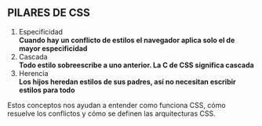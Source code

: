## PILARES DE CSS
1. Especificidad <br>
**Cuando hay un conflicto de estilos el navegador aplica solo el de mayor especificidad**
2. Cascada <br>
**Todo estilo sobreescribe a uno anterior. La C de CSS significa cascada**
3. Herencia <br>
**Los hijos heredan estilos de sus padres, así no necesitan escribir estilos para todo**

Estos conceptos nos ayudan a entender como funciona CSS, cómo resuelve los conflictos y cómo se definen las arquitecturas CSS.